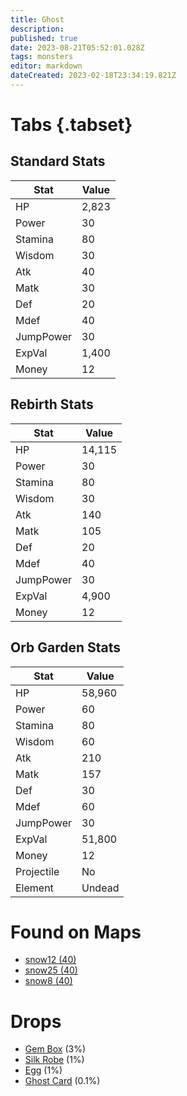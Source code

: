 ```yaml
---
title: Ghost
description: 
published: true
date: 2023-08-21T05:52:01.028Z
tags: monsters
editor: markdown
dateCreated: 2023-02-18T23:34:19.821Z
---
```


# Tabs {.tabset}

## Standard Stats

|Stat|Value|
|-|-|
|HP|2,823|
|Power|30|
|Stamina|80|
|Wisdom|30|
|Atk|40|
|Matk|30|
|Def|20|
|Mdef|40|
|JumpPower|30|
|ExpVal|1,400|
|Money|12|
## Rebirth Stats

|Stat|Value|
|-|-|
|HP|14,115|
|Power|30|
|Stamina|80|
|Wisdom|30|
|Atk|140|
|Matk|105|
|Def|20|
|Mdef|40|
|JumpPower|30|
|ExpVal|4,900|
|Money|12|
## Orb Garden Stats

|Stat|Value|
|-|-|
|HP|58,960|
|Power|60|
|Stamina|80|
|Wisdom|60|
|Atk|210|
|Matk|157|
|Def|30|
|Mdef|60|
|JumpPower|30|
|ExpVal|51,800|
|Money|12|
|Projectile|No|
|Element|Undead|

# Found on Maps
 * [snow12 (40)](/maps/snow12)
 * [snow25 (40)](/maps/snow25)
 * [snow8 (40)](/maps/snow8)

# Drops
 * [Gem Box](/items/gem-box) (3%)
 * [Silk Robe](/items/silk-robe) (1%)
 * [Egg](/items/egg) (1%)
 * [Ghost Card](/items/ghost-card) (0.1%)
